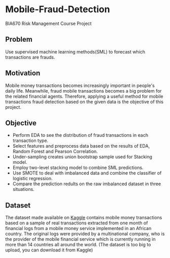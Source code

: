 # Mobile-Fraud-Detection
BIA670 Risk Management Course Project

## Problem 
Use supervised machine learning methods(SML) to forecast which transactions are frauds.

## Motivation
Mobile money transactions becomes increasingly important in people's daily life. Meanwhile, fraud mobile transactions becomes a big problem for the related financial agents. Therefore, applying a useful method for mobile transactions fraud detection based on the given data is the objective of this project.

## Objective
* Perform EDA to see the distribution of fraud transactions in each transaction type.
* Select features and preprocess data based on the results of EDA, Random Forest and Pearson Correlation.
* Under-sampling creates union bootstrap sample used for Stacking model.
* Employ two-level stacking model to combine SML predictions.
* Use SMOTE to deal with imbalanced data and combine the classifier of logistic regression.
* Compare the prediction redults on the raw imbalanced dataset in three situations.

## Dataset
The dataset made available on [Kaggle](https://www.kaggle.com/ntnu-testimon/paysim1 ) contains mobile money transactions based on a sample of real transactions extracted from one month of financial logs from a mobile money service implemented in an African country. The original logs were provided by a multinational company, who is the provider of the mobile financial service which is currently running in more than 14 countries all around the world. (The dataset is too big to upload, you can download it from Kaggle)
